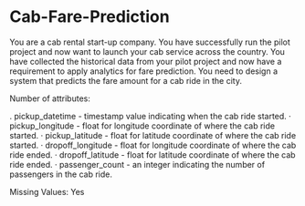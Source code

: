 # Cab-Fare-Prediction
  You are a cab rental start-up company. You have successfully run the pilot project and now want to launch your cab service across the country. You have collected the historical data from your pilot project and now have a requirement to apply analytics for fare prediction. You need to design a system that predicts the fare amount for a cab ride in the city. 
  
  Number of attributes: 
 
.         pickup_datetime - timestamp value indicating when the cab ride started. 
·         pickup_longitude - float for longitude coordinate of where the cab ride started. 
·         pickup_latitude - float for latitude coordinate of where the cab ride started. 
·         dropoff_longitude - float for longitude coordinate of where the cab ride ended. 
·         dropoff_latitude - float for latitude coordinate of where the cab ride ended. 
·         passenger_count - an integer indicating the number of passengers in the cab ride. 

 Missing Values​: Yes 
